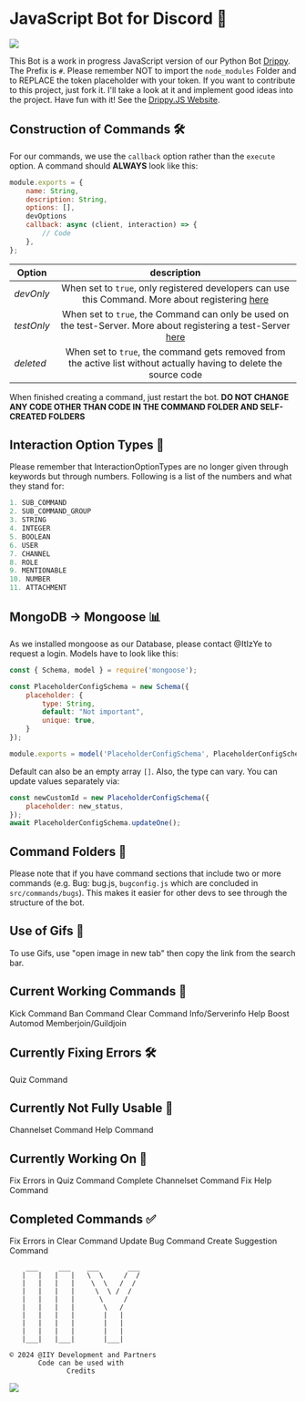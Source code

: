 # JavaScript Bot for Discord 🤖

<a href="https://top.gg/bot/872797574522871878">
  <img src="https://top.gg/api/widget/872797574522871878.svg">
</a>


This Bot is a work in progress JavaScript version of our Python Bot [Drippy](https://github.com/ItIzYe/Va). The Prefix is `#`. Please remember NOT to import the `node_modules` Folder and to REPLACE the token placeholder with your token. If you want to contribute to this project, just fork it. I'll take a look at it and implement good ideas into the project. Have fun with it! See the [Drippy.JS Website](https://itizye.github.io/Drippy.JS/).

## Construction of Commands 🛠️

For our commands, we use the `callback` option rather than the `execute` option. A command should **ALWAYS** look like this:

```js
module.exports = {
    name: String,
    description: String,
    options: [],
    devOptions
    callback: async (client, interaction) => {
        // Code
    },
};
```


| Option    |                                                            description                                                             |
|-----------|:---------------------------------------------------------------------------------------------------------------------------------:|
| *devOnly* |          When set to `true`, only registered developers can use this Command. More about registering <a href="">here</a>          |
|*testOnly* | When set to `true`, the Command can only be used on the test-Server. More about registering a test-Server <a href="">here</a><br> |
|*deleted*           |        When set to `true`, the command gets removed from the active list without actually having to delete the source code        |

When finished creating a command, just restart the bot. **DO NOT CHANGE ANY CODE OTHER THAN CODE IN THE COMMAND FOLDER AND SELF-CREATED FOLDERS**

## Interaction Option Types 🔄
Please remember that InteractionOptionTypes are no longer given through keywords but through numbers. Following is a list of the numbers and what they stand for:
```js
1. SUB_COMMAND
2. SUB_COMMAND_GROUP
3. STRING
4. INTEGER
5. BOOLEAN
6. USER
7. CHANNEL
8. ROLE
9. MENTIONABLE
10. NUMBER
11. ATTACHMENT
```


## MongoDB -> Mongoose 📊
As we installed mongoose as our Database, please contact @ItIzYe to request a login. Models have to look like this:

```js
const { Schema, model } = require('mongoose');

const PlaceholderConfigSchema = new Schema({
    placeholder: {
        type: String,
        default: "Not important",
        unique: true,
    }
});

module.exports = model('PlaceholderConfigSchema', PlaceholderConfigSchema);
```

Default can also be an empty array `[]`. Also, the type can vary. You can update values separately via:

```js
const newCustomId = new PlaceholderConfigSchema({
    placeholder: new_status,
});
await PlaceholderConfigSchema.updateOne();
```

## Command Folders 📁
Please note that if you have command sections that include two or more commands (e.g. Bug: bug.js, ``bugconfig.js`` which are concluded in ``src/commands/bugs``). This makes it easier for other devs to see through the structure of the bot.

## Use of Gifs 🎥
To use Gifs, use "open image in new tab" then copy the link from the search bar.

## Current Working Commands 💼
Kick Command
Ban Command
Clear Command
Info/Serverinfo
Help
Boost
Automod
Memberjoin/Guildjoin

## Currently Fixing Errors 🛠️
Quiz Command

## Currently Not Fully Usable 🚫
Channelset Command
Help Command

## Currently Working On 🚧
Fix Errors in Quiz Command
Complete Channelset Command
Fix Help Command

## Completed Commands ✅
Fix Errors in Clear Command
Update Bug Command
Create Suggestion Command


```
    ___     ___    ___       ___
   |   |   |   |   \  \     /  /
   |   |   |   |    \  \   /  /
   |   |   |   |     \  \ /  /
   |   |   |   |      \     /
   |   |   |   |       \   /
   |   |   |   |       |   |
   |   |   |   |       |   |
   |   |   |   |       |   |
   |___|   |___|       |___|

© 2024 @IIY Development and Partners
       Code can be used with
              Credits
```

<a href="https://github.com/OWNER/REPO/graphs/contributors">
  <img src="https://contrib.rocks/image?repo=OWNER/REPO" />
</a>


